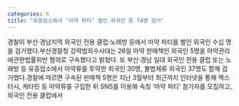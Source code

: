 ```yaml
---
categories: h
title: "유흥업소에서 ‘마약 파티’ 벌인 외국인 등 74명 검거"
---
```

경찰이 부산·경남지역 외국인 전용 클럽·노래방 등에서 마약 파티를 벌인 외국인 수십 명을 검거했다.부산경찰청 강력범죄수사대는 26일 마약 판매책인 외국인 5명을 마약관리에관한법률위반 혐의로 구속했다고 밝혔다. 또 부산·경남 일대 외국인 전용 클럽 또는 노래방 등 유흥업소에서 마약류를 투약한 외국인 30명, 불법체류 외국인 37명도 함께 검거했다.경찰에 따르면 구속된 판매책 5명은 지난 3월부터 최근까지 인터넷을 통해 엑스터시, 케타민 등 마약류를 구입한 뒤 SNS를 이용해 속칭 ‘마약 파티’ 참가자를 모집하고, 외국인 전용 클럽에서